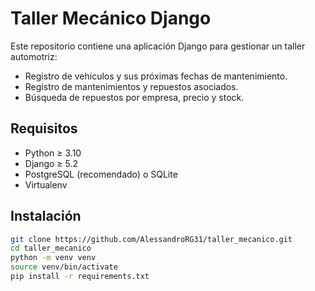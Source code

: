 # Taller Mecánico Django

Este repositorio contiene una aplicación Django para gestionar un taller automotriz:
- Registro de vehículos y sus próximas fechas de mantenimiento.
- Registro de mantenimientos y repuestos asociados.
- Búsqueda de repuestos por empresa, precio y stock.

## Requisitos

- Python ≥ 3.10
- Django ≥ 5.2
- PostgreSQL (recomendado) o SQLite
- Virtualenv

## Instalación

```bash
git clone https://github.com/AlessandroRG31/taller_mecanico.git
cd taller_mecanico
python -m venv venv
source venv/bin/activate
pip install -r requirements.txt
